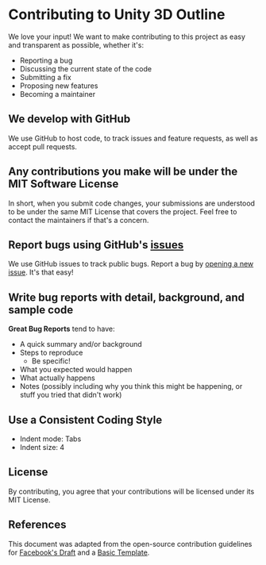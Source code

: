 # Contributing to Unity 3D Outline
We love your input! We want to make contributing to this project as easy and transparent as possible, whether it's:

- Reporting a bug
- Discussing the current state of the code
- Submitting a fix
- Proposing new features
- Becoming a maintainer

## We develop with GitHub
We use GitHub to host code, to track issues and feature requests, as well as accept pull requests.

## Any contributions you make will be under the MIT Software License
In short, when you submit code changes, your submissions are understood to be under the same MIT License that covers the project. Feel free to contact the maintainers if that's a concern.

## Report bugs using GitHub's [issues](https://github.com/BxB-Studio/Unity-3D-Outline/issues)
We use GitHub issues to track public bugs. Report a bug by [opening a new issue](https://github.com/BxB-Studio/Unity-3D-Outline/issues). It's that easy!

## Write bug reports with detail, background, and sample code
**Great Bug Reports** tend to have:

- A quick summary and/or background
- Steps to reproduce
	- Be specific!
- What you expected would happen
- What actually happens
- Notes (possibly including why you think this might be happening, or stuff you tried that didn't work)

## Use a Consistent Coding Style
- Indent mode: Tabs
- Indent size: 4

## License
By contributing, you agree that your contributions will be licensed under its MIT License.

## References
This document was adapted from the open-source contribution guidelines for [Facebook's Draft](https://github.com/facebook/draft-js/blob/a9316a723f9e918afde44dea68b5f9f39b7d9b00/CONTRIBUTING.md) and a [Basic Template](https://gist.github.com/briandk/3d2e8b3ec8daf5a27a62).
